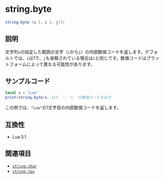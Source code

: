 # string.byte

```lua
string.byte (s [, i [, j]])
```

## 説明

文字列`s`の指定した範囲の文字（`i`から`j`）の内部数値コードを返します。デフォルトでは、`i`は1で、`j`も省略されている場合は`i`と同じです。数値コードはプラットフォームによって異なる可能性があります。

## サンプルコード

```lua
local s = "Lua"
print(string.byte(s, 1))  -- 'L' の数値コードを出力
```

この例では、`"Lua"`の1文字目の内部数値コードを返します。

## 互換性

- Lua 5.1

## 関連項目

- [`string.char`](char.md)
- [`string.len`](len.md)